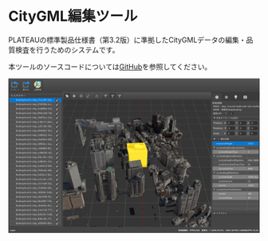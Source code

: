 # CityGML編集ツール
PLATEAUの標準製品仕様書（第3.2版）に準拠したCityGMLデータの編集・品質検査を行うためのシステムです。

本ツールのソースコードについては[GitHub](https://github.com/Synesthesias/PLATEAU-CityGML-Editor)を参照してください。

![index](./resources/Index/index.png)
